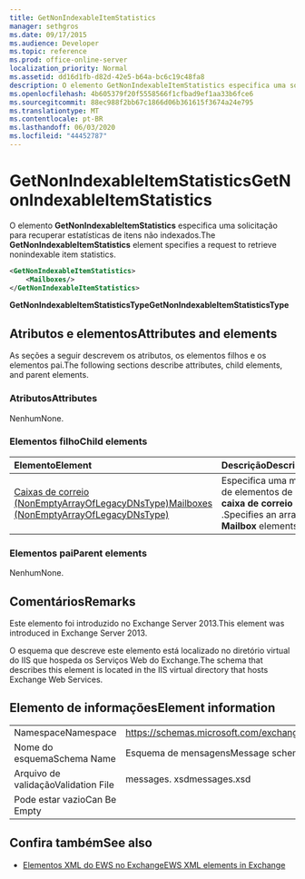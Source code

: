 ```yaml
---
title: GetNonIndexableItemStatistics
manager: sethgros
ms.date: 09/17/2015
ms.audience: Developer
ms.topic: reference
ms.prod: office-online-server
localization_priority: Normal
ms.assetid: dd16d1fb-d82d-42e5-b64a-bc6c19c48fa8
description: O elemento GetNonIndexableItemStatistics especifica uma solicitação para recuperar estatísticas de itens não indexados.
ms.openlocfilehash: 4b605379f20f5558566f1cfbad9ef1aa33b6fce6
ms.sourcegitcommit: 88ec988f2bb67c1866d06b361615f3674a24e795
ms.translationtype: MT
ms.contentlocale: pt-BR
ms.lasthandoff: 06/03/2020
ms.locfileid: "44452787"
---
```

# <a name="getnonindexableitemstatistics"></a><span data-ttu-id="4a4da-103">GetNonIndexableItemStatistics</span><span class="sxs-lookup"><span data-stu-id="4a4da-103">GetNonIndexableItemStatistics</span></span>

<span data-ttu-id="4a4da-104">O elemento **GetNonIndexableItemStatistics** especifica uma solicitação para recuperar estatísticas de itens não indexados.</span><span class="sxs-lookup"><span data-stu-id="4a4da-104">The **GetNonIndexableItemStatistics** element specifies a request to retrieve nonindexable item statistics.</span></span> 
  
```XML
<GetNonIndexableItemStatistics>
    <Mailboxes/>
</GetNonIndexableItemStatistics>
```

 <span data-ttu-id="4a4da-105">**GetNonIndexableItemStatisticsType**</span><span class="sxs-lookup"><span data-stu-id="4a4da-105">**GetNonIndexableItemStatisticsType**</span></span>
## <a name="attributes-and-elements"></a><span data-ttu-id="4a4da-106">Atributos e elementos</span><span class="sxs-lookup"><span data-stu-id="4a4da-106">Attributes and elements</span></span>

<span data-ttu-id="4a4da-107">As seções a seguir descrevem os atributos, os elementos filhos e os elementos pai.</span><span class="sxs-lookup"><span data-stu-id="4a4da-107">The following sections describe attributes, child elements, and parent elements.</span></span>
  
### <a name="attributes"></a><span data-ttu-id="4a4da-108">Atributos</span><span class="sxs-lookup"><span data-stu-id="4a4da-108">Attributes</span></span>

<span data-ttu-id="4a4da-109">Nenhum</span><span class="sxs-lookup"><span data-stu-id="4a4da-109">None.</span></span>
  
### <a name="child-elements"></a><span data-ttu-id="4a4da-110">Elementos filho</span><span class="sxs-lookup"><span data-stu-id="4a4da-110">Child elements</span></span>

|<span data-ttu-id="4a4da-111">**Elemento**</span><span class="sxs-lookup"><span data-stu-id="4a4da-111">**Element**</span></span>|<span data-ttu-id="4a4da-112">**Descrição**</span><span class="sxs-lookup"><span data-stu-id="4a4da-112">**Description**</span></span>|
|:-----|:-----|
|[<span data-ttu-id="4a4da-113">Caixas de correio (NonEmptyArrayOfLegacyDNsType)</span><span class="sxs-lookup"><span data-stu-id="4a4da-113">Mailboxes (NonEmptyArrayOfLegacyDNsType)</span></span>](mailboxes-nonemptyarrayoflegacydnstype.md) <br/> |<span data-ttu-id="4a4da-114">Especifica uma matriz de elementos de **caixa de correio** .</span><span class="sxs-lookup"><span data-stu-id="4a4da-114">Specifies an array of **Mailbox** elements.</span></span>  <br/> |
   
### <a name="parent-elements"></a><span data-ttu-id="4a4da-115">Elementos pai</span><span class="sxs-lookup"><span data-stu-id="4a4da-115">Parent elements</span></span>

<span data-ttu-id="4a4da-116">Nenhum</span><span class="sxs-lookup"><span data-stu-id="4a4da-116">None.</span></span>
  
## <a name="remarks"></a><span data-ttu-id="4a4da-117">Comentários</span><span class="sxs-lookup"><span data-stu-id="4a4da-117">Remarks</span></span>

<span data-ttu-id="4a4da-118">Este elemento foi introduzido no Exchange Server 2013.</span><span class="sxs-lookup"><span data-stu-id="4a4da-118">This element was introduced in Exchange Server 2013.</span></span>
  
<span data-ttu-id="4a4da-119">O esquema que descreve este elemento está localizado no diretório virtual do IIS que hospeda os Serviços Web do Exchange.</span><span class="sxs-lookup"><span data-stu-id="4a4da-119">The schema that describes this element is located in the IIS virtual directory that hosts Exchange Web Services.</span></span>
  
## <a name="element-information"></a><span data-ttu-id="4a4da-120">Elemento de informações</span><span class="sxs-lookup"><span data-stu-id="4a4da-120">Element information</span></span>

|||
|:-----|:-----|
|<span data-ttu-id="4a4da-121">Namespace</span><span class="sxs-lookup"><span data-stu-id="4a4da-121">Namespace</span></span>  <br/> |https://schemas.microsoft.com/exchange/services/2006/messages  <br/> |
|<span data-ttu-id="4a4da-122">Nome do esquema</span><span class="sxs-lookup"><span data-stu-id="4a4da-122">Schema Name</span></span>  <br/> |<span data-ttu-id="4a4da-123">Esquema de mensagens</span><span class="sxs-lookup"><span data-stu-id="4a4da-123">Message schema</span></span>  <br/> |
|<span data-ttu-id="4a4da-124">Arquivo de validação</span><span class="sxs-lookup"><span data-stu-id="4a4da-124">Validation File</span></span>  <br/> |<span data-ttu-id="4a4da-125">messages. xsd</span><span class="sxs-lookup"><span data-stu-id="4a4da-125">messages.xsd</span></span>  <br/> |
|<span data-ttu-id="4a4da-126">Pode estar vazio</span><span class="sxs-lookup"><span data-stu-id="4a4da-126">Can Be Empty</span></span>  <br/> ||
   
## <a name="see-also"></a><span data-ttu-id="4a4da-127">Confira também</span><span class="sxs-lookup"><span data-stu-id="4a4da-127">See also</span></span>



- [<span data-ttu-id="4a4da-128">Elementos XML do EWS no Exchange</span><span class="sxs-lookup"><span data-stu-id="4a4da-128">EWS XML elements in Exchange</span></span>](ews-xml-elements-in-exchange.md)

